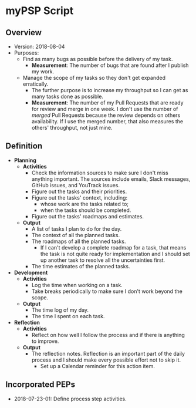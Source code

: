 # myPSP Script

## Overview

- Version: 2018-08-04
- Purposes:
  - Find as many bugs as possible before the delivery of my task.
    - **Measurement**: The number of bugs that are found after I publish my work.
  - Manage the scope of my tasks so they don't get expanded erratically.
    - The further purpose is to increase my throughput so I can get as many tasks done as possible.
    - **Measurement**: The number of my Pull Requests that are ready for review and merge in one week. I don't use the number of _merged_ Pull Requests because the review depends on others availability. If I use the merged number, that also measures the others' throughput, not just mine.

## Definition

- **Planning**
  - **Activities**
    - Check the information sources to make sure I don't miss anything important. The sources include emails, Slack messages, GitHub issues, and YouTrack issues.
    - Figure out the tasks and their priorities.
    - Figure out the tasks' context, including:
      - whose work are the tasks related to;
      - when the tasks should be completed.
    - Figure out the tasks' roadmaps and estimates.
  - **Output**
    - A list of tasks I plan to do for the day.
    - The context of all the planned tasks.
    - The roadmaps of all the planned tasks.
      - If I can't develop a complete roadmap for a task, that means the task is not quite ready for implementation and I should set up another task to resolve all the uncertainties first.
    - The time estimates of the planned tasks.
- **Development**
  - **Activities**
    - Log the time when working on a task.
    - Take breaks periodically to make sure I don't work beyond the scope.
  - **Output**
    - The time log of my day.
    - The time I spent on each task.
- **Reflection**
  - **Activities**
    - Reflect on how well I follow the process and if there is anything to improve.
  - **Output**
    - The reflection notes. Reflection is an important part of the daily process and I should make every possible effort not to skip it.
      - Set up a Calendar reminder for this action item.

## Incorporated PEPs

- 2018-07-23-01: Define process step activities.
